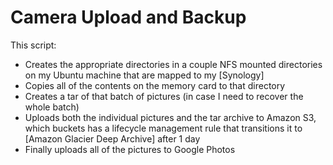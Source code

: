 # Camera Upload and Backup

This script:
- Creates the appropriate directories in a couple NFS mounted directories on my Ubuntu machine that are mapped to my [Synology]
- Copies all of the contents on the memory card to that directory 
- Creates a tar of that batch of pictures (in case I need to recover the whole batch)
- Uploads both the individual pictures and the tar archive to Amazon S3, which buckets has a lifecycle management rule that transitions it to [Amazon Glacier Deep Archive] after 1 day
- Finally uploads all of the pictures to Google Photos 
